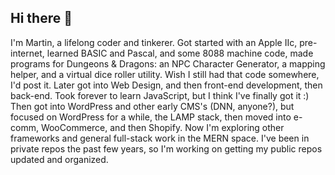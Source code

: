 ## Hi there 👋

I'm Martin, a lifelong coder and tinkerer. Got started with an Apple IIc, pre-internet, learned BASIC and Pascal, and some 8088 machine code, made programs for Dungeons & Dragons: an NPC Character Generator, a mapping helper, and a virtual dice roller utility. Wish I still had that code somewhere, I'd post it. Later got into Web Design, and then front-end development, then back-end. Took forever to learn JavaScript, but I think I've finally got it :) Then got into WordPress and other early CMS's (DNN, anyone?), but focused on WordPress for a while, the LAMP stack, then moved into e-comm, WooCommerce, and then Shopify. Now I'm exploring other frameworks and general full-stack work in the MERN space. I've been in private repos the past few years, so I'm working on getting my public repos updated and organized. 
